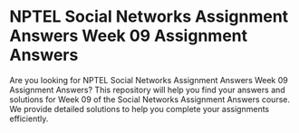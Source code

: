 # NPTEL Social Networks Assignment Answers Week 09 Assignment Answers

Are you looking for NPTEL Social Networks Assignment Answers Week 09 Assignment Answers? This repository will help you find your answers and solutions for Week 09 of the Social Networks Assignment Answers course. We provide detailed solutions to help you complete your assignments efficiently.